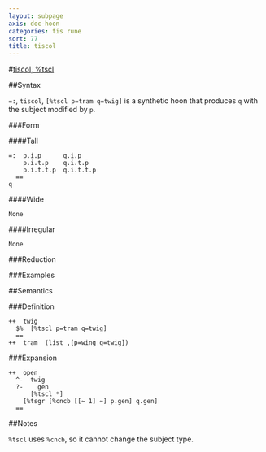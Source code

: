 ```yaml
---
layout: subpage
axis: doc-hoon
categories: tis rune
sort: 77
title: tiscol
---
```




#[tiscol, %tscl](#tscl)

##Syntax

`=:`, `tiscol`, `[%tscl p=tram q=twig]` is a synthetic hoon that produces `q` with the subject modified by `p`.

###Form

####Tall

    =:  p.i.p      q.i.p
        p.i.t.p    q.i.t.p
        p.i.t.t.p  q.i.t.t.p
      ==
    q

####Wide

    None

####Irregular

    None

###Reduction

###Examples

##Semantics

###Definition

    ++  twig  
      $%  [%tscl p=tram q=twig] 
      ==
    ++  tram  (list ,[p=wing q=twig])

###Expansion

    ++  open
      ^-  twig
      ?-    gen
          [%tscl *]
        [%tsgr [%cncb [[~ 1] ~] p.gen] q.gen]
      ==

##Notes

`%tscl` uses `%cncb`, so it cannot change the subject type.